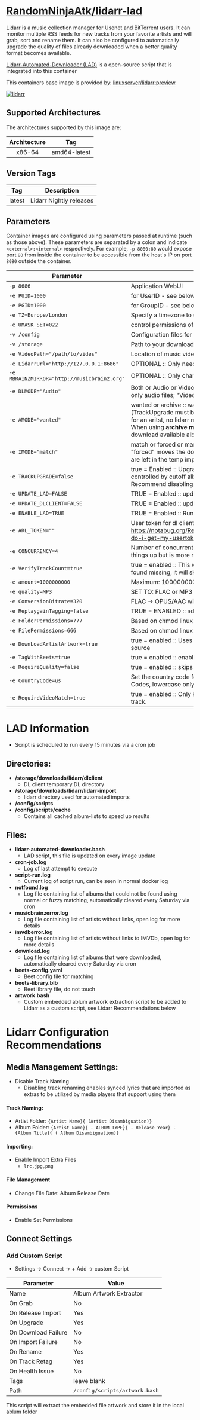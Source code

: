 
# [RandomNinjaAtk/lidarr-lad](https://github.com/RandomNinjaAtk/docker-lidarr-lad)

[Lidarr](https://github.com/lidarr/Lidarr) is a music collection manager for Usenet and BitTorrent users. It can monitor multiple RSS feeds for new tracks from your favorite artists and will grab, sort and rename them. It can also be configured to automatically upgrade the quality of files already downloaded when a better quality format becomes available.


[Lidarr-Automated-Downloader (LAD)](https://github.com/RandomNinjaAtk/lidarr-automated-downloader) is a open-source script that is integrated into this container

This containers base image is provided by: [linuxserver/lidarr:preview](https://github.com/linuxserver/docker-lidarr)

[![lidarr](https://raw.githubusercontent.com/RandomNinjaAtk/unraid-templates/master/randomninjaatk/img/lidarr.png)](https://github.com/lidarr/Lidarr)


## Supported Architectures

The architectures supported by this image are:

| Architecture | Tag |
| :----: | --- |
| x86-64 | amd64-latest |

## Version Tags

| Tag | Description |
| :----: | --- |
| latest | Lidarr Nightly releases |


## Parameters

Container images are configured using parameters passed at runtime (such as those above). These parameters are separated by a colon and indicate `<external>:<internal>` respectively. For example, `-p 8080:80` would expose port `80` from inside the container to be accessible from the host's IP on port `8080` outside the container.

| Parameter | Function |
| --- | --- |
| `-p 8686` | Application WebUI |
| `-e PUID=1000` | for UserID - see below for explanation |
| `-e PGID=1000` | for GroupID - see below for explanation |
| `-e TZ=Europe/London` | Specify a timezone to use EG Europe/London. |
| `-e UMASK_SET=022` | control permissions of files and directories created by Lidarr. |
| `-v /config` | Configuration files for Lidarr. |
| `-v /storage` | Path to your download and music folder. (<strong>DO NOT DELETE, this is a required path</strong>) |
| `-e VideoPath="/path/to/vides"` | Location of music videos |
| `-e LidarrUrl="http://127.0.0.1:8686"` | OPTIONAL :: Only needed if utilizing "URL Base" option |
| `-e MBRAINZMIRROR="http://musicbrainz.org"` | OPTIONAL :: Only change if using a different mirror |
| `-e DLMODE="Audio"` | Both or Audio or Video :: "Both" downloads audio and videos; "Audio" downlods only audio files; "Video" only downloads video files |
| `-e AMODE="wanted"` | wanted or archive :: wanted mode processes Lidarr Wanted/Cutoff Album lists (TrackUpgrade must be enabled for Cutoff) :: archive mode downloads all albums for an aritst, no lidarr matching is used for importing, keeps everything... <strong>WARNING:</strong> When using <strong>archive mode</strong>, do not rename album folders or you will continuely re-download available albums... |
| `-e IMODE="match"` | match or forced or manual :: "match" uses lidarr's matching engine to import; "forced" moves the download into the Lidarr artist directory; "manual" downloads are left in the temp import directory for you to manual import |
| `-e TRACKUPGRADE=false` | true = Enabled :: Upgrades existing tracks to requested format. wanted mode is controlled by cutoff album list and archive mode is detected automatically. Recommend disabling for archive mode, unless your changing your format. |
| `-e UPDATE_LAD=FALSE` | TRUE = Enabled :: updates LAD script from repo on startup |
| `-e UPDATE_DLCLIENT=FALSE` | TRUE = Enabled :: updates DL Client application from repo on startup | 
| `-e ENABLE_LAD=TRUE` | TRUE = Enabled :: Runs LAD script automatically every 15 minutes via cronjob |
| `-e ARL_TOKEN=""` | User token for dl client, for instructions to obtain token: https://notabug.org/RemixDevs/DeezloaderRemix/wiki/Login+via+userToken#how-do-i-get-my-usertoken |
| `-e CONCURRENCY=4` | Number of concurrent tracks to download via the client. Increasing can speed things up but is more resource intensive, lower is safer... |
| `-e VerifyTrackCount=true` | true = enabled :: This will verify album track count vs dl track count, if tracks are found missing, it will skip import... |
| `-e amount=1000000000` | Maximum: 1000000000 :: Number of missing/cutoff albums to look for... |
| `-e quality=MP3` | SET TO: FLAC or MP3 or OPUS or AAC or ALAC |
| `-e ConversionBitrate=320` | FLAC -> OPUS/AAC will be converted using this bitrate |
| `-e ReplaygainTagging=false` | TRUE = ENABLED :: adds replaygain tags for compatible players (FLAC ONLY) |
| `-e FolderPermissions=777` | Based on chmod linux permissions |
| `-e FilePermissions=666` | Based on chmod linux permissions |
| `-e DownLoadArtistArtwork=true` | true = enabled :: Uses Lidarr Artist artwork first with a fallback using LAD as the source |
| `-e TagWithBeets=true` | true = enabled :: enable beet tagging to improve matching accuracy |
| `-e RequireQuality=false` | true = enabled :: skips importing files that do not match quality settings |
| `-e CountryCode=us` | Set the country code for preferred video matching, uses Musicbrainz Country Codes, lowercase only. |
| `-e RequireVideoMatch=true` | true = enabled :: Only keep videos that could be matched to a Musicbrainz music track. |

# LAD Information
* Script is scheduled to run every 15 minutes via a cron job

## Directories:
* <strong>/storage/downloads/lidarr/dlclient</strong>
  * DL client temporary DL directory
* <strong>/storage/downloads/lidarr/lidarr-import</strong>
  * lidarr directory used for automated imports
* <strong>/config/scripts</strong>
* <strong>/config/scripts/cache</strong>
  * Contains all cached album-lists to speed up results

## Files:
* <strong>lidarr-automated-downloader.bash</strong>
  * LAD script, this file is updated on every image update
* <strong>cron-job.log</strong>
  * Log of last attempt to execute
* <strong>script-run.log</strong>
  * Current log of script run, can be seen in normal docker log
* <strong>notfound.log</strong>
  * Log file containing list of albums that could not be found using normal or fuzzy matching, automatically cleared every Saturday via cron
* <strong>musicbrainzerror.log</strong>
  * Log file containing list of artists without links, open log for more details
* <strong>imvdberror.log</strong>
  * Log file containing list of artists without links to IMVDb, open log for more details
* <strong>download.log</strong>
  * Log file containing list of albums that were downloaded, automatically cleared every Saturday via cron
* <strong>beets-config.yaml</strong>
  * Beet config file for matching
* <strong>beets-library.blb</strong>
  * Beet library file, do not touch
* <strong>artwork.bash</strong>
  * Custom embedded ablum artwork extraction script to be added to Lidarr as a custom script, see Lidarr Recommendations below
 
# Lidarr Configuration Recommendations

## Media Management Settings:
* Disable Track Naming
  * Disabling track renaming enables synced lyrics that are imported as extras to be utilized by media players that support using them


#### Track Naming:

* Artist Folder: `{Artist Name}{ (Artist Disambiguation)}`
* Album Folder: `{Artist Name}{ - ALBUM TYPE}{ - Release Year} - {Album Title}{ ( Album Disambiguation)}`

#### Importing:
* Enable Import Extra Files
  * `lrc,jpg,png`

#### File Management
* Change File Date: Album Release Date
 
#### Permissions
* Enable Set Permissions

## Connect Settings

### Add Custom Script
* Settings -> Connect -> + Add -> custom Script

| Parameter | Value |
| --- | --- |
| Name | Album Artwork Extractor |
| On Grab | No |
| On Release Import | Yes |
| On Upgrade | Yes |
| On Download Failure | No |
| On Import Failure | No |
| On Rename | Yes |
| On Track Retag | Yes |
| On Health Issue | No |
| Tags | leave blank |
| Path | `/config/scripts/artwork.bash` |

This script will extract the embedded file artwork and store it in the local ablum folder
